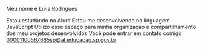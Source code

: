 Meu nome é Lívia Rodrigues

Estou estudando na Alura Estou me desenvolvendo na linguagem JavaScript
Utilizo esse espaço para minha organização e compartilhamento dos meu projetos desenvolvidos Você pode entrar em contato comigo 00001100567665sp@al.educacao.sp.gov.br
